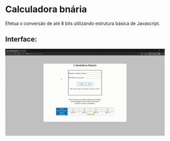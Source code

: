 # Calculadora bnária

Efetua o conversão de até 8 bits utilizando estrutura básica de Javascript.

## Interface:

![](/public/img/CalcBin.gif)